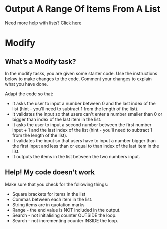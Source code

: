 # Output A Range Of Items From A List

Need more help with lists?  [Click here](https://www.w3schools.com/python/python_lists.asp)

# Modify

## What’s a **Modify** task?

In the modify tasks, you are given some starter code.
Use the instructions below to make changes to the code.
Comment your changes to explain what you have done.

Adapt the code so that:

- It asks the user to input a number between 0 and the last index of the list (hint - you'll need to subtract 1 from the length of the list).
- It validates the input so that users can't enter a number smaller than 0 or bigger than index of the last item in the list.
- It asks the user to input a second number between the first number input + 1 and the last index of the list (hint - you'll need to subtract 1 from the length of the list).
- It validates the input so that users have to input a number bigger than the first input and less than or equal to  than index of the last item in the list.
- It outputs the items in the list between the two numbers input.

## Help! My code doesn't work
Make sure that you check for the following things:
- Square brackets for items in the list
- Commas between each item in the list.
- String items are in quotation marks
- Range - the end value is NOT included in the output.
- Search - not initialising counter OUTSIDE the loop.
- Search - not incrementing counter INSIDE the loop.